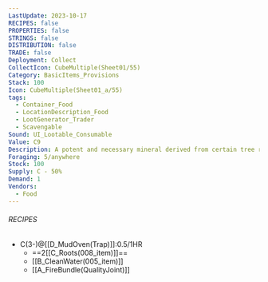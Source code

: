 ```yaml
---
LastUpdate: 2023-10-17
RECIPES: false
PROPERTIES: false
STRINGS: false
DISTRIBUTION: false
TRADE: false
Deployment: Collect
CollectIcon: CubeMultiple(Sheet01/55)
Category: BasicItems_Provisions
Stack: 100
Icon: CubeMultiple(Sheet01_a/55)
tags:
  - Container_Food
  - LocationDescription_Food
  - LootGenerator_Trader
  - Scavengable
Sound: UI_Lootable_Consumable
Value: C9
Description: A potent and necessary mineral derived from certain tree roots. Used for preserving meat and flavoring dishes.
Foraging: 5/anywhere
Stock: 100
Supply: C - 50%
Demand: 1
Vendors:
  - Food
---
```


###### RECIPES
- C(3-)@[[D_MudOven(Trap)]]:0.5/1HR
	- ==2[[C_Roots(008_item)]]==
	- [[B_CleanWater(005_item)]]
	- [[A_FireBundle(QualityJoint)]]
